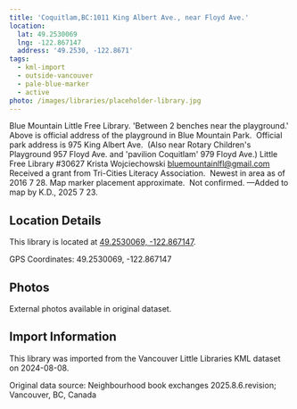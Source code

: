 ```yaml
---
title: 'Coquitlam,BC:1011 King Albert Ave., near Floyd Ave.'
location:
  lat: 49.2530069
  lng: -122.867147
  address: '49.2530, -122.8671'
tags:
  - kml-import
  - outside-vancouver
  - pale-blue-marker
  - active
photo: /images/libraries/placeholder-library.jpg
---
```

Blue Mountain Little Free Library.
 'Between 2 benches near the playground.'
Above is official address of the playground in Blue Mountain Park.  Official park address is 975 King Albert Ave.  (Also near Rotary Children's Playground 957 Floyd Ave. and 'pavilion Coquitlam' 979 Floyd Ave.) 
Little Free Library #30627 Krista Wojciechowski bluemountainlfl@gmail.com 
Received a grant from Tri-Cities Literacy Association.  Newest in area as of 2016 7 28.
Map marker placement approximate.  Not confirmed.
—Added to map by K.D., 2025 7 23.

## Location Details

This library is located at [49.2530069, -122.867147](https://www.google.com/maps?q=49.2530069,-122.867147).

GPS Coordinates: 49.2530069, -122.867147

## Photos

External photos available in original dataset.

## Import Information

This library was imported from the Vancouver Little Libraries KML dataset on 2024-08-08.

Original data source: Neighbourhood book exchanges 2025.8.6.revision; Vancouver, BC, Canada
